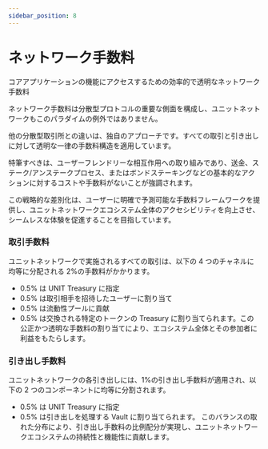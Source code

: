 ```yaml
---
sidebar_position: 8
---
```


# ネットワーク手数料

コアアプリケーションの機能にアクセスするための効率的で透明なネットワーク手数料

ネットワーク手数料は分散型プロトコルの重要な側面を構成し、ユニットネットワークもこのパラダイムの例外ではありません。

他の分散型取引所との違いは、独自のアプローチです。すべての取引と引き出しに対して透明な一律の手数料構造を適用しています。

特筆すべきは、ユーザーフレンドリーな相互作用への取り組みであり、送金、ステーク/アンステークプロセス、またはボンドステーキングなどの基本的なアクションに対するコストや手数料がないことが強調されます。

この戦略的な差別化は、ユーザーに明確で予測可能な手数料フレームワークを提供し、ユニットネットワークエコシステム全体のアクセシビリティを向上させ、シームレスな体験を促進することを目指しています。

### 取引手数料

ユニットネットワークで実施されるすべての取引は、以下の 4 つのチャネルに均等に分配される 2%の手数料がかかります。

- 0.5% は UNIT Treasury に指定
- 0.5% は取引相手を招待したユーザーに割り当て
- 0.5% は流動性プールに貢献
- 0.5% は交換される特定のトークンの Treasury に割り当てられます。この公正かつ透明な手数料の割り当てにより、エコシステム全体とその参加者に利益をもたらします。

### 引き出し手数料

ユニットネットワークの各引き出しには、1%の引き出し手数料が適用され、以下の 2 つのコンポーネントに均等に分割されます。

- 0.5% は UNIT Treasury に指定
- 0.5% は引き出しを処理する Vault に割り当てられます。
  このバランスの取れた分布により、引き出し手数料の比例配分が実現し、ユニットネットワークエコシステムの持続性と機能性に貢献します。
